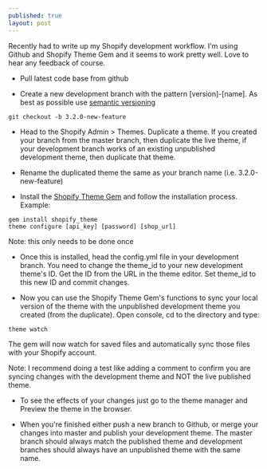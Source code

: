 ```yaml
---
published: true
layout: post
---
```


Recently had to write up my Shopify development workflow. I'm using Github and Shopify Theme Gem and it seems to work pretty well. Love to hear any feedback of course.

* Pull latest code base from github

* Create a new development branch with the pattern [version]-[name]. As best as possible use [semantic versioning](http://semver.org/)

```
git checkout -b 3.2.0-new-feature
```

* Head to the Shopify Admin > Themes. Duplicate a theme. If you created your branch from the master branch, then duplicate the live theme, if your development branch works of an existing unpublished development theme, then duplicate that theme.

* Rename the duplicated theme the same as your branch name (i.e. 3.2.0-new-feature)

* Install the [Shopify Theme Gem](https://github.com/Shopify/shopify_theme) and follow the installation process. Example:

```
gem install shopify_theme
theme configure [api_key] [password] [shop_url]
```
Note: this only needs to be done once

* Once this is installed, head the config.yml file in your development branch. You need to change the theme_id to your new development theme's ID. Get the ID from the URL in the theme editor. Set theme_id to this new ID and commit changes.

* Now you can use the Shopify Theme Gem's functions to sync your local version of the theme with the unpublished development theme you created (from the duplicate). Open console, cd to the directory and type:

```
theme watch
```

The gem will now watch for saved files and automatically sync those files with your Shopify account. 

Note: I recommend doing a test like adding a comment to confirm you are syncing changes with the development theme and NOT the live published theme.

* To see the effects of your changes just go to the theme manager and Preview the theme in the browser.

* When you're finished either push a new branch to Github, or merge your changes into master and publish your development theme. The master branch should always match the published theme and development branches should always have an unpublished theme with the same name.



